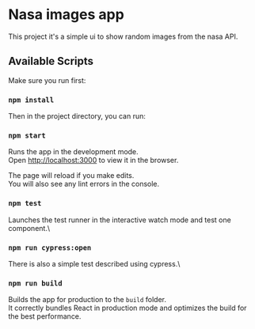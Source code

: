 # Nasa images app

This project it's a simple ui to show random images from the nasa API.

## Available Scripts

Make sure you run first:

### `npm install`

Then in the project directory, you can run:

### `npm start`

Runs the app in the development mode.\
Open [http://localhost:3000](http://localhost:3000) to view it in the browser.

The page will reload if you make edits.\
You will also see any lint errors in the console.

### `npm test`

Launches the test runner in the interactive watch mode and test one component.\

### `npm run cypress:open`

There is also a simple test described using cypress.\

### `npm run build`

Builds the app for production to the `build` folder.\
It correctly bundles React in production mode and optimizes the build for the best performance.

